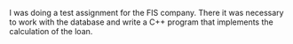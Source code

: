 I was doing a test assignment for the FIS company. There it was necessary to work with the database and write a C++ program that implements the calculation of the loan.
